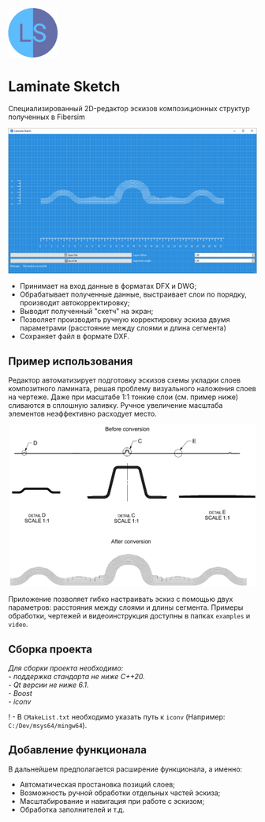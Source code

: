 <div id="logo">
  <img src="https://github.com/pochishchalov/LaminateSketch/blob/main/icons/app_icon.png?raw=true" width="100"/>
</div>

# Laminate Sketch

Специализированный 2D-редактор эскизов композиционных структур полученных в Fibersim

<div id="mainwindow">
  <img src="https://github.com/pochishchalov/LaminateSketch/blob/main/pictures/main_window.png?raw=true" width="1000"/>
</div>

- Принимает на вход данные в форматах DFX и DWG;
- Обрабатывает полученные данные, выстраивает слои по порядку, производит автокорректировку;
- Выводит полученный "скетч" на экран;
- Позволяет производить ручную корректировку эскиза двумя параметрами (расстояние между слоями и длина сегмента)
- Сохраняет файл в формате DXF.

## Пример использования

Редактор автоматизирует подготовку эскизов схемы укладки слоев композитного ламината, решая проблему визуального наложения слоев на чертеже. Даже при масштабе 1:1 тонкие слои (см. пример ниже) сливаются в сплошную заливку. Ручное увеличение масштаба элементов неэффективно расходует место.  
<div id="conversation">
  <img src="https://github.com/pochishchalov/LaminateSketch/blob/main/pictures/after_before_conversation.png?raw=true" width="1000"/>
</div>

Приложение позволяет гибко настраивать эскиз с помощью двух параметров: расстояния между слоями и длины сегмента. Примеры обработки, чертежей и видеоинструкция доступны в папках `examples` и `video`.

## Сборка проекта

*Для сборки проекта необходимо:*    
*- поддержка стандарта не ниже С++20.*    
*- Qt версии не ниже 6.1.*    
*- Boost*    
*- iconv*    

! - В `CMakeList.txt` необходимо указать путь к `iconv` (Например: `C:/Dev/msys64/mingw64`).

## Добавление функционала

В дальнейшем предполагается расширение функционала, а именно:
- Автоматическая простановка позиций слоев;
- Возможность ручной обработки отдельных частей эскиза;
- Масштабирование и навигация при работе с эскизом;
- Обработка заполнителей и т.д.
